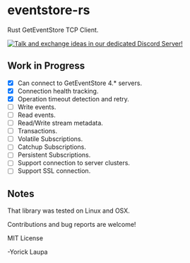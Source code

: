 # eventstore-rs
Rust GetEventStore TCP Client.

[![Talk and exchange ideas in our dedicated Discord Server!]()](https://discord.gg/x7q37jJ)

## Work in Progress

- [x] Can connect to GetEventStore 4.* servers.
- [x] Connection health tracking.
- [x] Operation timeout detection and retry.
- [ ] Write events.
- [ ] Read events.
- [ ] Read/Write stream metadata.
- [ ] Transactions.
- [ ] Volatile Subscriptions.
- [ ] Catchup Subscriptions.
- [ ] Persistent Subscriptions.
- [ ] Support connection to server clusters.
- [ ] Support SSL connection.

## Notes

That library was tested on Linux and OSX.

Contributions and bug reports are welcome!

MIT License

-Yorick Laupa
